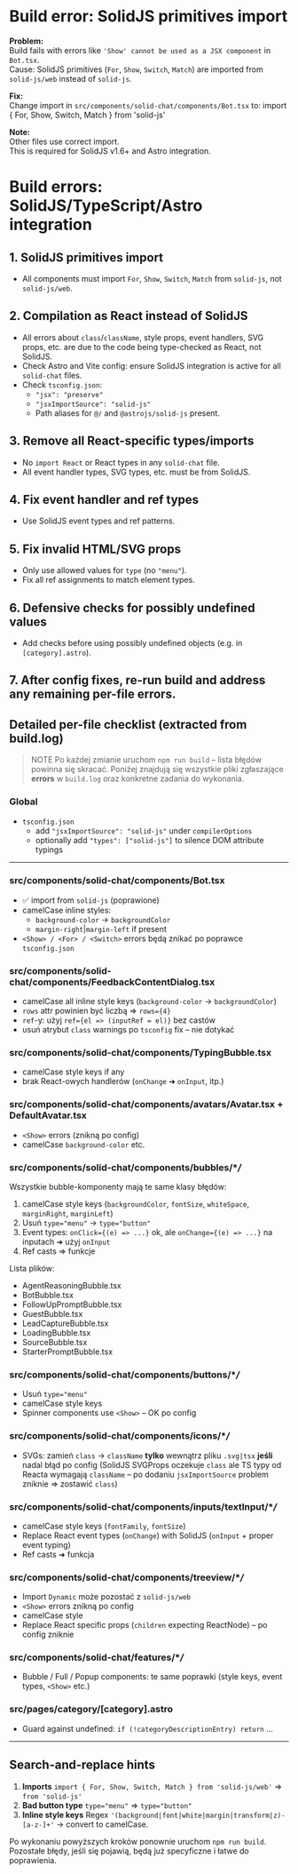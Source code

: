 # Build error: SolidJS primitives import

**Problem:**  
Build fails with errors like `'Show' cannot be used as a JSX component` in `Bot.tsx`.  
Cause: SolidJS primitives (`For`, `Show`, `Switch`, `Match`) are imported from `solid-js/web` instead of `solid-js`.

**Fix:**  
Change import in `src/components/solid-chat/components/Bot.tsx` to:
import { For, Show, Switch, Match } from 'solid-js'

**Note:**  
Other files use correct import.  
This is required for SolidJS v1.6+ and Astro integration.

# Build errors: SolidJS/TypeScript/Astro integration

## 1. SolidJS primitives import

- All components must import `For`, `Show`, `Switch`, `Match` from `solid-js`, not `solid-js/web`.

## 2. Compilation as React instead of SolidJS

- All errors about `class`/`className`, style props, event handlers, SVG props, etc. are due to the code being type-checked as React, not SolidJS.
- Check Astro and Vite config: ensure SolidJS integration is active for all `solid-chat` files.
- Check `tsconfig.json`:
  - `"jsx": "preserve"`
  - `"jsxImportSource": "solid-js"`
  - Path aliases for `@/` and `@astrojs/solid-js` present.

## 3. Remove all React-specific types/imports

- No `import React` or React types in any `solid-chat` file.
- All event handler types, SVG types, etc. must be from SolidJS.

## 4. Fix event handler and ref types

- Use SolidJS event types and ref patterns.

## 5. Fix invalid HTML/SVG props

- Only use allowed values for `type` (no `"menu"`).
- Fix all ref assignments to match element types.

## 6. Defensive checks for possibly undefined values

- Add checks before using possibly undefined objects (e.g. in `[category].astro`).

## 7. After config fixes, re-run build and address any remaining per-file errors.

## Detailed per-file checklist (extracted from build.log)

> NOTE Po każdej zmianie uruchom `npm run build` – lista błędów powinna się skracać. Poniżej znajdują się wszystkie pliki zgłaszające **errors** w `build.log` oraz konkretne zadania do wykonania.

### Global

- `tsconfig.json`
  - add `"jsxImportSource": "solid-js"` under `compilerOptions`
  - optionally add `"types": ["solid-js"]` to silence DOM attribute typings

---

### src/components/solid-chat/components/Bot.tsx

- ✅ import from `solid-js` (poprawione)
- camelCase inline styles:
  - `background-color` → `backgroundColor`
  - `margin-right`|`margin-left` if present
- `<Show> / <For> / <Switch>` errors będą znikać po poprawce `tsconfig.json`

### src/components/solid-chat/components/FeedbackContentDialog.tsx

- camelCase all inline style keys (`background-color` → `backgroundColor`)
- `rows` attr powinien być liczbą => `rows={4}`
- `ref`-y: użyj `ref={el => (inputRef = el)}` bez castów
- usuń atrybut `class` warnings po `tsconfig` fix – nie dotykać

### src/components/solid-chat/components/TypingBubble.tsx

- camelCase style keys if any
- brak React-owych handlerów (`onChange` ➜ `onInput`, itp.)

### src/components/solid-chat/components/avatars/Avatar.tsx + DefaultAvatar.tsx

- `<Show>` errors (znikną po config)
- camelCase `background-color` etc.

### src/components/solid-chat/components/bubbles/\*_/_

Wszystkie bubble-komponenty mają te same klasy błędów:

1. camelCase style keys (`backgroundColor`, `fontSize`, `whiteSpace`, `marginRight`, `marginLeft`)
2. Usuń `type="menu"` → `type="button"`
3. Event types: `onClick={(e) => ...}` ok, ale `onChange={(e) => ...}` na inputach ➜ użyj `onInput`
4. Ref casts => funkcje

Lista plików:

- AgentReasoningBubble.tsx
- BotBubble.tsx
- FollowUpPromptBubble.tsx
- GuestBubble.tsx
- LeadCaptureBubble.tsx
- LoadingBubble.tsx
- SourceBubble.tsx
- StarterPromptBubble.tsx

### src/components/solid-chat/components/buttons/\*_/_

- Usuń `type="menu"`
- camelCase style keys
- Spinner components use `<Show>` – OK po config

### src/components/solid-chat/components/icons/\*_/_

- SVGs: zamień `class` → `className` **tylko** wewnątrz pliku `.svg|tsx` **jeśli** nadal błąd po config (SolidJS SVGProps oczekuje `class` ale TS typy od Reacta wymagają `className` – po dodaniu `jsxImportSource` problem zniknie ⇒ zostawić `class`)

### src/components/solid-chat/components/inputs/textInput/\*_/_

- camelCase style keys (`fontFamily`, `fontSize`)
- Replace React event types (`onChange`) with SolidJS (`onInput` + proper event typing)
- Ref casts ➜ funkcja

### src/components/solid-chat/components/treeview/\*_/_

- Import `Dynamic` może pozostać z `solid-js/web`
- `<Show>` errors znikną po config
- camelCase style
- Replace React specific props (`children` expecting ReactNode) – po config zniknie

### src/components/solid-chat/features/\*_/_

- Bubble / Full / Popup components: te same poprawki (style keys, event types, `<Show>` etc.)

### src/pages/category/[category].astro

- Guard against undefined: `if (!categoryDescriptionEntry) return` …

---

## Search-and-replace hints

1. **Imports** `import { For, Show, Switch, Match } from 'solid-js/web'` ⇒ `from 'solid-js'`
2. **Bad button type** `type="menu"` ⇒ `type="button"`
3. **Inline style keys** Regex `'(background|font|white|margin|transform|z)-[a-z-]+'` → convert to camelCase.

Po wykonaniu powyższych kroków ponownie uruchom `npm run build`. Pozostałe błędy, jeśli się pojawią, będą już specyficzne i łatwe do poprawienia.
